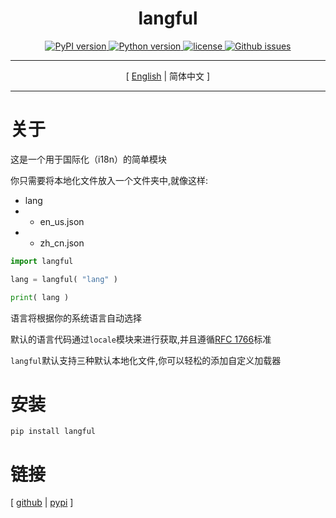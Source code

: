 <div align = "center" >
    <h1>langful</h1>
    <a href = "https://pypi.org/project/langful" >
        <img alt = "PyPI version" src = "https://img.shields.io/pypi/v/langful?color=blue" >
    </a>
    <a href = "https://www.python.org" >
        <img alt = "Python version" src = "https://img.shields.io/badge/python-3.10+-blue" >
    </a>
    <a href = "https://opensource.org/license/mit" >
        <img alt = "license" src = "https://img.shields.io/badge/license-MIT-blue" >
    </a>
    <a href = "https://github.com/cueavy/langful" >
        <img alt = "Github issues" src = "https://img.shields.io/github/issues/cueavy/langful?color=blue" >
    </a>
    <hr>
        <p>[ <a href = "./README.md" >English</a> | 简体中文 ]</p>
    <hr>
</div>

# 关于

这是一个用于国际化（i18n）的简单模块

你只需要将本地化文件放入一个文件夹中,就像这样:

- lang
- - en_us.json
- - zh_cn.json

```python
import langful

lang = langful( "lang" )

print( lang )

```

语言将根据你的系统语言自动选择

默认的语言代码通过`locale`模块来进行获取,并且遵循[RFC 1766](https://datatracker.ietf.org/doc/html/rfc1766.html)标准

`langful`默认支持三种默认本地化文件,你可以轻松的添加自定义加载器

# 安装

`pip install langful`

# 链接

[
[github](https://github.com/cueavy/langful)
|
[pypi](https://pypi.org/project/langful)
]
